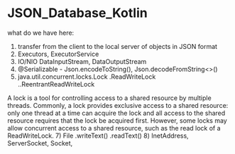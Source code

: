 # JSON_Database_Kotlin
what do we have here:
1) transfer from the client to the local server of objects in JSON format
2) Executors, ExecutorService
3) IO/NIO DataInputStream, DataOutputStream
4) @Serializable - Json.encodeToString(), Json.decodeFromString<>()
5) java.util.concurrent.locks.Lock     .ReadWriteLock    ..ReentrantReadWriteLock
   
  A lock is a tool for controlling access to a shared resource by multiple threads.
  Commonly, a lock provides exclusive access to a shared resource: only one thread at a time
  can acquire the lock and all access to the shared resource requires that the lock be acquired first.
  However, some locks may allow concurrent access to a shared resource, such as the read lock of a ReadWriteLock.
7) File .writeText() .readText()
8) InetAddress, ServerSocket, Socket, 
